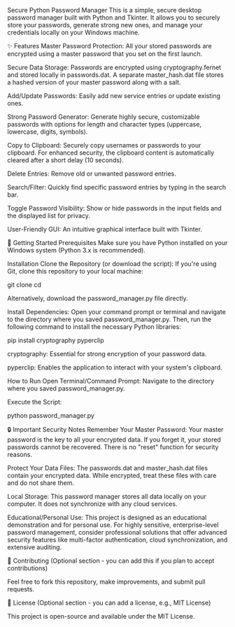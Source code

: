 Secure Python Password Manager
This is a simple, secure desktop password manager built with Python and Tkinter. It allows you to securely store your passwords, generate strong new ones, and manage your credentials locally on your Windows machine.

✨ Features
Master Password Protection: All your stored passwords are encrypted using a master password that you set on the first launch.

Secure Data Storage: Passwords are encrypted using cryptography.fernet and stored locally in passwords.dat. A separate master_hash.dat file stores a hashed version of your master password along with a salt.

Add/Update Passwords: Easily add new service entries or update existing ones.

Strong Password Generator: Generate highly secure, customizable passwords with options for length and character types (uppercase, lowercase, digits, symbols).

Copy to Clipboard: Securely copy usernames or passwords to your clipboard. For enhanced security, the clipboard content is automatically cleared after a short delay (10 seconds).

Delete Entries: Remove old or unwanted password entries.

Search/Filter: Quickly find specific password entries by typing in the search bar.

Toggle Password Visibility: Show or hide passwords in the input fields and the displayed list for privacy.

User-Friendly GUI: An intuitive graphical interface built with Tkinter.

🚀 Getting Started
Prerequisites
Make sure you have Python installed on your Windows system (Python 3.x is recommended).

Installation
Clone the Repository (or download the script):
If you're using Git, clone this repository to your local machine:

git clone <your-repository-url>
cd <your-repository-directory>

Alternatively, download the password_manager.py file directly.

Install Dependencies:
Open your command prompt or terminal and navigate to the directory where you saved password_manager.py. Then, run the following command to install the necessary Python libraries:

pip install cryptography pyperclip

cryptography: Essential for strong encryption of your password data.

pyperclip: Enables the application to interact with your system's clipboard.

How to Run
Open Terminal/Command Prompt: Navigate to the directory where you saved password_manager.py.

Execute the Script:

python password_manager.py

🔒 Important Security Notes
Remember Your Master Password: Your master password is the key to all your encrypted data. If you forget it, your stored passwords cannot be recovered. There is no "reset" function for security reasons.

Protect Your Data Files: The passwords.dat and master_hash.dat files contain your encrypted data. While encrypted, treat these files with care and do not share them.

Local Storage: This password manager stores all data locally on your computer. It does not synchronize with any cloud services.

Educational/Personal Use: This project is designed as an educational demonstration and for personal use. For highly sensitive, enterprise-level password management, consider professional solutions that offer advanced security features like multi-factor authentication, cloud synchronization, and extensive auditing.

🤝 Contributing
(Optional section - you can add this if you plan to accept contributions)

Feel free to fork this repository, make improvements, and submit pull requests.

📄 License
(Optional section - you can add a license, e.g., MIT License)

This project is open-source and available under the MIT License.
